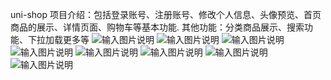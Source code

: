 uni-shop
项目介绍：包括登录账号、注册账号、修改个人信息、头像预览、首页商品的展示、详情页面、购物车等基本功能.
其他功能：分类商品展示、搜索功能、下拉加载更多等
![输入图片说明](static/1.png)
![输入图片说明](static/2.png)
![输入图片说明](static/3.png)
![输入图片说明](static/4.png)
![输入图片说明](static/5.png)
![输入图片说明](static/6.png)
![输入图片说明](static/7.png)
![输入图片说明](static/8.png)











